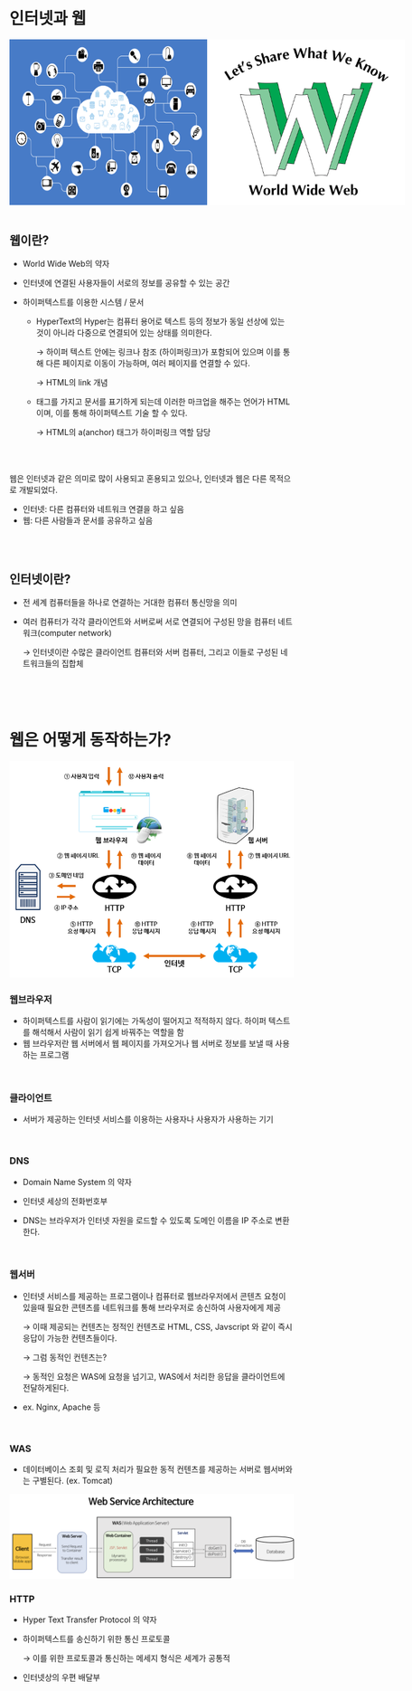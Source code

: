 # 인터넷과 웹

<div style="display:flex; justify-content:space-between;">
    <!-- <figure> -->
        <img src="images/internet.png" width="350" alt="internet-image">
        <!-- <figcaption>인터넷</figcaption> -->
    <!-- </figure> -->
    <!-- <figure style="text-align:center; font-size:13px;"> -->
        <img src="images/web.png" width="350" alt="web-image" >
        <!-- <figcaption style="opacity:0.7" >웹</figcaption> -->
    <!-- </figure> -->

</div>

<br />

## 웹이란?

- World Wide Web의 약자
- 인터넷에 연결된 사용자들이 서로의 정보를 공유할 수 있는 공간

- 하이퍼텍스트를 이용한 시스템 / 문서

  - HyperText의 Hyper는 컴퓨터 용어로 텍스트 등의 정보가 동일 선상에 있는 것이 아니라 다중으로 연결되어 있는 상태를 의미한다.

    → 하이퍼 텍스트 안에는 링크나 참조 (하이퍼링크)가 포함되어 있으며 이를 통해 다른 페이지로 이동이 가능하며, 여러 페이지를 연결할 수 있다.

    → HTML의 link 개념

  - 태그를 가지고 문서를 표기하게 되는데 이러한 마크업을 해주는 언어가 HTML이며, 이를 통해 하이퍼텍스트 기술 할 수 있다.

    → HTML의 a(anchor) 태그가 하이퍼링크 역할 담당

<br/>
<br/>

웹은 인터넷과 같은 의미로 많이 사용되고 혼용되고 있으나, 인터넷과 웹은 다른 목적으로 개발되었다.

- 인터넷: 다른 컴퓨터와 네트워크 연결을 하고 싶음
- 웹: 다른 사람들과 문서를 공유하고 싶음

<br/>
<br/>

## 인터넷이란?

- 전 세계 컴퓨터들을 하나로 연결하는 거대한 컴퓨터 통신망을 의미
- 여러 컴퓨터가 각각 클라이언트와 서버로써 서로 연결되어 구성된 망을 컴퓨터 네트워크(computer network)

  → 인터넷이란 수많은 클라이언트 컴퓨터와 서버 컴퓨터, 그리고 이들로 구성된 네트워크들의 집합체

  <br />
  <br />
  <br />

# 웹은 어떻게 동작하는가?

<img src="images/web-working.png" alt="웹 동작 방식">

<br/>

### 웹브라우저

- 하이퍼텍스트를 사람이 읽기에는 가독성이 떨어지고 적적하지 않다. 하이퍼 텍스트를 해석해서 사람이 읽기 쉽게 바꿔주는 역할을 함
- 웹 브라우저란 웹 서버에서 웹 페이지를 가져오거나 웹 서버로 정보를 보낼 때 사용하는 프로그램

<br/>

### 클라이언트

- 서버가 제공하는 인터넷 서비스를 이용하는 사용자나 사용자가 사용하는 기기

<br/>

### DNS

- Domain Name System 의 약자

- 인터넷 세상의 전화번호부

- DNS는 브라우저가 인터넷 자원을 로드할 수 있도록 도메인 이름을 IP 주소로 변환한다.

<br/>

### 웹서버

- 인터넷 서비스를 제공하는 프로그램이나 컴퓨터로 웹브라우저에서 콘텐츠 요청이 있을때 필요한 콘텐츠를 네트워크를 통해 브라우저로 송신하여 사용자에게 제공

  → 이때 제공되는 컨텐츠는 정적인 컨텐츠로 HTML, CSS, Javscript 와 같이 즉시 응답이 가능한 컨텐츠들이다.

  → 그럼 동적인 컨텐츠는?

  → 동적인 요청은 WAS에 요청을 넘기고, WAS에서 처리한 응답을 클라이언트에 전달하게된다.

- ex. Nginx, Apache 등

<br/>

### WAS

- 데이터베이스 조회 및 로직 처리가 필요한 동적 컨텐츠를 제공하는 서버로 웹서버와는 구별된다. (ex. Tomcat)
  <br/>

<img src="images/web-service-architecture.png" alt="웹서비스 아키텍쳐">

<br />

### HTTP

- Hyper Text Transfer Protocol 의 약자

- 하이퍼텍스트를 송신하기 위한 통신 프로토콜

  → 이를 위한 프로토콜과 통신하는 메세지 형식은 세계가 공통적

- 인터넷상의 우편 배달부
